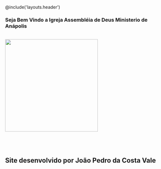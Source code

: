 @include('layouts.header')

<!-- Abre Corpo Principal -->
<div class="container" >
    <div class="jumbotron-fluid text-center container">
        <h3 card-title class="display-6 text-center"> Seja Bem Vindo a Igreja Assembléia de Deus Ministerio de Anápolis</h3>
        <br>
        <img src="image/ieada.jpg" class="img-fluid" width="300" height="300">
        <br>
        <br>
        <br>
        <br>
        <h2>Site desenvolvido por João Pedro da Costa Vale</h2>
    </div>
</div>